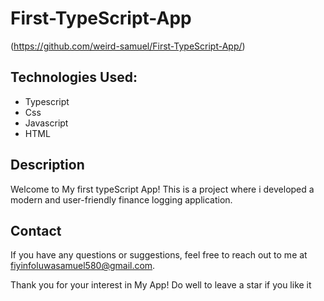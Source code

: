 # First-TypeScript-App
(https://github.com/weird-samuel/First-TypeScript-App/)

## Technologies Used:
- Typescript
- Css
- Javascript
- HTML

## Description
Welcome to My first typeScript App! This is a project where i developed a modern and user-friendly finance logging application.
## Contact
If you have any questions or suggestions, feel free to reach out to me at [fiyinfoluwasamuel580@gmail.com](mailto:fiyinfoluwasamuel580@gmail.com).

Thank you for your interest in My App!
Do well to leave a star if you like it
